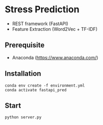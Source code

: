 # Stress Prediction

- REST framework (FastAPI)
- Feature Extraction (Word2Vec + TF-IDF)

## Prerequisite

- Anaconda (https://www.anaconda.com/)

## Installation

```
conda env create -f environment.yml
conda activate fastapi_pred
```

## Start

```
python server.py
```
